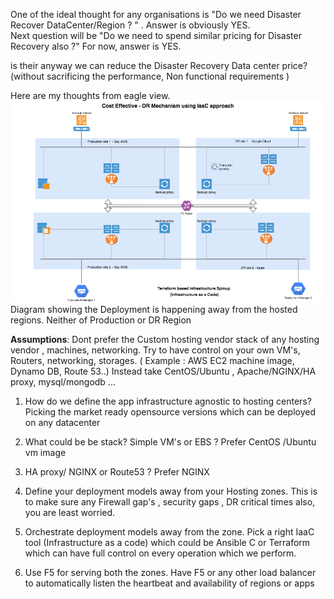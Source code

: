 
One of the ideal thought for any organisations is "Do we need Disaster Recover DataCenter/Region ? " . Answer is obviously YES.  
Next question will be  "Do we need to spend similar pricing for Disaster Recovery also ?"  For now,  answer is YES.

is their anyway we can reduce the Disaster Recovery Data center price? (without sacrificing the performance, Non functional requirements )

Here are my thoughts from eagle view.
![enter image description here](https://github.com/cnuonline/cnuonline.github.io/raw/master/assets/Zone%20wise%20deployment%20and%20Data%20center.png)
Diagram showing the Deployment is happening away from the hosted regions. Neither of Production or DR Region

**Assumptions**: Dont prefer the Custom hosting vendor stack of any hosting vendor , machines, networking. Try to have control on your own VM's, Routers, networking, storages. ( Example : AWS EC2 machine image, Dynamo DB, Route 53..) Instead take CentOS/Ubuntu , Apache/NGINX/HA proxy, mysql/mongodb ...

1. How do we define the app infrastructure agnostic to  hosting  centers? Picking the market ready opensource versions which can be deployed on any datacenter

2. What could be be stack? Simple VM's or EBS ? Prefer CentOS /Ubuntu vm image 

3. HA proxy/ NGINX or Route53 ? Prefer NGINX

4. Define your deployment models away from your Hosting zones.  This is to make sure any Firewall gap's , security gaps , DR critical times also, you are least worried.

5. Orchestrate deployment models away from the zone. Pick a right IaaC tool (Infrastructure as a code) which could be Ansible C or Terraform which can have full control on every operation which we perform.

6. Use F5 for serving both the zones. Have F5 or any other load balancer to automatically listen the heartbeat and availability of regions or apps

